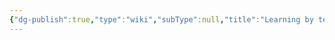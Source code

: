 ```yaml
---
{"dg-publish":true,"type":"wiki","subType":null,"title":"Learning by teaching","englishTitle":"Learning by teaching","year":"","dataSource":"Wikipedia API","url":"https://en.wikipedia.org/wiki/Learning_by_teaching","id":1745942,"wikiUrl":"https://en.wikipedia.org/wiki/Learning_by_teaching","lastUpdated":"08/02/2023","length":15459,"tags":["mediaDB/wiki"],"permalink":"/resources/people/learning-by-teaching/","dgPassFrontmatter":true,"noteIcon":"1","created":"2023-11-14T21:08:33.999+05:30","updated":"2023-12-12T23:35:01.357+05:30"}
---
```


